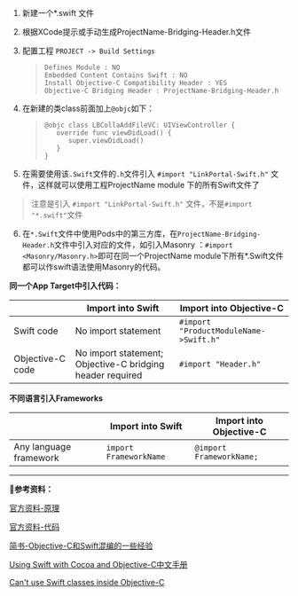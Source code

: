 1. 新建一个*.swift 文件
2. 根据XCode提示或手动生成ProjectName-Bridging-Header.h文件
3. 配置工程 `PROJECT -> Build Settings`
	
	>```
	>Defines Module : NO
	>Embedded Content Contains Swift : NO
	>Install Objective-C Compatibility Header : YES
	>Objective-C Bridging Header : ProjectName-Bridging-Header.h
	>```
	
4. 在新建的类class前面加上`@objc`如下：

	>```
	>@objc class LBCollaAddFileVC: UIViewController {
	>    override func viewDidLoad() {
	>       super.viewDidLoad()
	>    }
	>}
	>```

5. 在需要使用该`.Swift`文件的`.h`文件引入 `#import "LinkPortal-Swift.h"` 文件，这样就可以使用工程ProjectName module 下的所有Swift文件了
> 注意是引入 `#import "LinkPortal-Swift.h"` 文件，不是`#import "*.swift"`文件

6. 在`*.Swift`文件中使用Pods中的第三方库，在`ProjectName-Bridging-Header.h`文件中引入对应的文件，如引入Masonry ：`#import <Masonry/Masonry.h>`即可在同一个ProjectName module下所有*.Swift文件都可以作swift语法使用Masonry的代码。

**同一个App Target中引入代码：**
 
|  | Import into Swift | Import into Objective-C |
| ---- | ----| ---- |
| Swift code | No import statement | `#import "ProductModuleName->Swift.h"` |
| Objective-C code | No import statement; Objective-C bridging header required | `#import "Header.h"` |
**不同语言引入Frameworks**

|  | Import into Swift | Import into Objective-C |
| ---- | ----| ---- |
| Any language framework | `import FrameworkName` | `@import FrameworkName;` |

*********
**参考资料：**

[官方资料-原理](https://developer.apple.com/library/content/documentation/Swift/Conceptual/BuildingCocoaApps/index.html)

[官方资料-代码](https://developer.apple.com/library/content/documentation/Swift/Conceptual/BuildingCocoaApps/MixandMatch.html#//apple_ref/doc/uid/TP40014216-CH10-ID122)

[简书-Objective-C和Swift混编的一些经验](http://www.jianshu.com/p/a5e6e574145b)

[Using Swift with Cocoa and Objective-C中文手册](https://github.com/CocoaChina-editors/Welcome-to-Swift/blob/master/UsingSwiftwithCocoaandObjective-C中文手册.md)

[Can't use Swift classes inside Objective-C](https://stackoverflow.com/questions/24206732/cant-use-swift-classes-inside-objective-c?noredirect=1&lq=1)